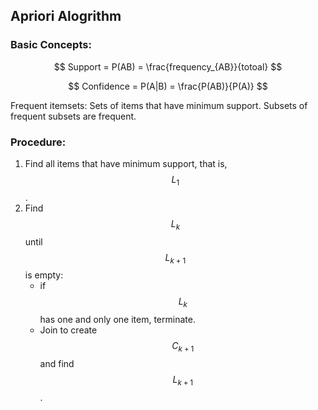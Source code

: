 ## Apriori Alogrithm

### Basic Concepts:

$$ Support = P(AB) = \frac{frequency_{AB}}{totoal} $$

$$ Confidence = P(A|B) = \frac{P(AB)}{P(A)} $$

Frequent itemsets: Sets of items that have minimum support. Subsets of frequent subsets are frequent.

### Procedure:

1. Find all items that have minimum support, that is, $$ L_1 $$.
2. Find $$ L_k $$ until $$ L_{k+1} $$ is empty:
   - if $$ L_k $$ has one and only one item, terminate.
   - Join to create $$ C_{k+1} $$ and find $$ L_{k+1} $$.

